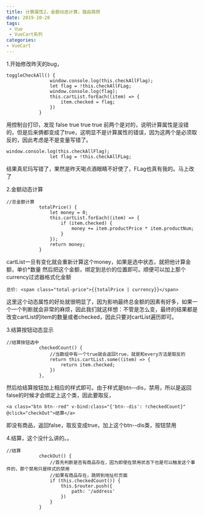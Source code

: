 ```yaml
---
title: 计算属性2，金额动态计算，路由跳转
date: 2019-10-28
tags:
 - Vue
 - VueCart系列
categories:
- VueCart
---
```


1.开始修改昨天的bug，
```
toggleCheckAll() {
                window.console.log(this.checkAllFlag);
                let flag = !this.checkAllFLag;
                window.console.log(flag);
                this.cartList.forEach((item) => {
                    item.checked = flag;
                })
            }
```
用控制台打印，发现
false
true
true
true
前两个是对的，说明计算属性是没错的，但是后来俩都变成了true，这明显不是计算属性的错误，因为这两个是必须取反的，因此考虑是不是变量写错了。
```
window.console.log(this.checkAllFlag);
                let flag = !this.checkAllFLag;
```
结果真尼玛写错了，果然是昨天喝点酒眼睛不好使了，FLag也真有我的。马上改了

2.金额动态计算
```
//总金额计算
            totalPrice() {
                let money = 0;
                this.cartList.forEach((item) => {
                    if (item.checked) {
                        money += item.productPrice * item.productNum;
                    }
                });
                return money;
            }
```
cartList一旦有变化就会重新计算这个money，如果是选中状态，就把他计算金额，单价*数量
然后把这个金额，绑定到总价的位置即可。顺便可以加上那个currency过滤器格式化金额
```
总价: <span class="total-price">{{totalPrice | currency}}</span>
```
这里这个动态属性的好处就很明显了，因为影响最终总金额的因素有好多，如果一个一个判断就会非常的麻烦，因此我们就这样想：不管是怎么变，最终的结果都是改变cartList的item的数量或者checked，因此只要对cartList遍历即可。

3.结算按钮动态显示
```
//结算按钮选中
            checkedCount() {
                //当数组中有一个true就会返回true，就是和every方法是取反的
                return this.cartList.some((item) => {
                    return item.checked;
                })
            },
```
然后给结算按钮加上相应的样式即可。由于样式是btn--dis，禁用，所以是返回false的时候才会绑定上这个类，因此要取反，
```
<a class="btn btn--red" v-bind:class="{'btn--dis': !checkedCount}" @click="checkOut">结算</a>
```
即没有商品，返回false，取反变成true，加上这个btn--dis类，按钮禁用

4.结算，这个没什么讲的。。
```
//结算
            checkOut() {
                //首先判断是否有商品存在，因为即使在禁用状态下也是可以触发这个事件的，那个禁用只是样式的禁用
                //如果有商品存在，跳转到地址栏页面
                if (this.checkedCount()) {
                    this.$router.push({
                        path: '/address'
                    })
                }
            }
```
